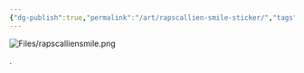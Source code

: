 ```yaml
---
{"dg-publish":true,"permalink":"/art/rapscallien-smile-sticker/","tags":["gallery","character/Rapscallien","art/Sticker"],"noteIcon":"1","created":"2025-05-08T12:02:24.406-04:00"}
---
```



![Files/rapscalliensmile.png](/img/user/Files/rapscalliensmile.png)






.



